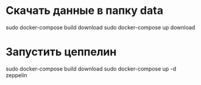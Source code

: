 # Скачать данные в папку data
sudo docker-compose build download
sudo docker-compose up download

# Запустить цеппелин
sudo docker-compose build download
sudo docker-compose up -d zeppelin


